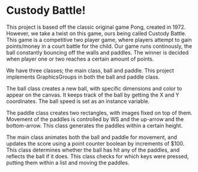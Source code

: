 # Custody Battle!

This project is based off the classic original game Pong, created in 1972. 
However, we take a twist on this game, ours being called Custody Battle. 
This game is a competitive two player game, where players attempt to gain points/money in a court battle for the child.
Our game runs continously, the ball constantly bouncing off the walls and paddles. The winner is decided when player one or two
reaches a certain amount of points. 

We have three classes; the main class, ball and paddle.
This project implements GraphicsGroups in both the ball and paddle class. 

The ball class creates a new ball, with specific dimensions and color to appear on the canvas. It keeps track of the ball 
by getting the X and Y coordinates. The ball speed is set as an instance variable. 

The paddle class creates two rectangles, with images fixed on top of them. Movement of the paddles is controlled by WS and the up-arrow
and the bottom-arrow. This class generates the paddles within a certain height. 

The main class animates both the ball and paddle for movement, and updates the score using a point counter boolean
by increments of $100. This class determines whether the ball has hit any of the paddles, and reflects the ball if it does. 
This class checks for which keys were pressed, putting them within a list and moving the paddles. 
